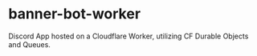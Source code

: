 # banner-bot-worker
Discord App hosted on a Cloudflare Worker, utilizing CF Durable Objects and Queues.
